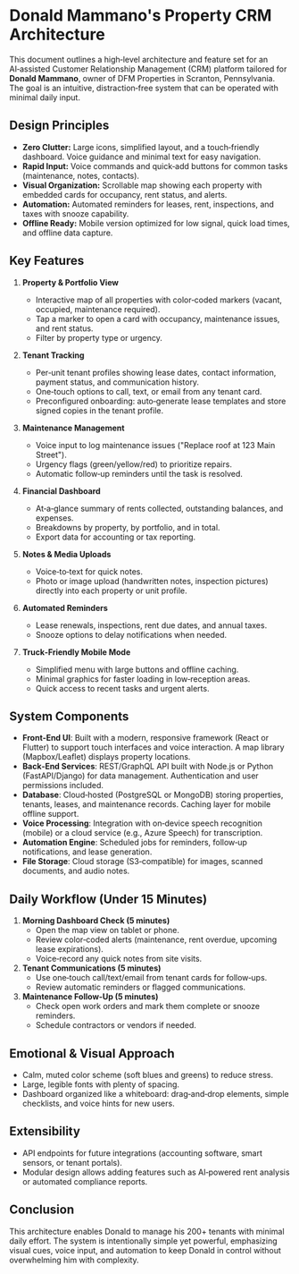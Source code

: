 # Donald Mammano's Property CRM Architecture

This document outlines a high‑level architecture and feature set for an AI‑assisted Customer Relationship Management (CRM) platform tailored for **Donald Mammano**, owner of DFM Properties in Scranton, Pennsylvania. The goal is an intuitive, distraction‑free system that can be operated with minimal daily input.

## Design Principles
- **Zero Clutter:** Large icons, simplified layout, and a touch‑friendly dashboard. Voice guidance and minimal text for easy navigation.
- **Rapid Input:** Voice commands and quick‑add buttons for common tasks (maintenance, notes, contacts).
- **Visual Organization:** Scrollable map showing each property with embedded cards for occupancy, rent status, and alerts.
- **Automation:** Automated reminders for leases, rent, inspections, and taxes with snooze capability.
- **Offline Ready:** Mobile version optimized for low signal, quick load times, and offline data capture.

## Key Features
1. **Property & Portfolio View**
   - Interactive map of all properties with color‑coded markers (vacant, occupied, maintenance required).
   - Tap a marker to open a card with occupancy, maintenance issues, and rent status.
   - Filter by property type or urgency.

2. **Tenant Tracking**
   - Per‑unit tenant profiles showing lease dates, contact information, payment status, and communication history.
   - One‑touch options to call, text, or email from any tenant card.
   - Preconfigured onboarding: auto‑generate lease templates and store signed copies in the tenant profile.

3. **Maintenance Management**
   - Voice input to log maintenance issues ("Replace roof at 123 Main Street").
   - Urgency flags (green/yellow/red) to prioritize repairs.
   - Automatic follow‑up reminders until the task is resolved.

4. **Financial Dashboard**
   - At‑a‑glance summary of rents collected, outstanding balances, and expenses.
   - Breakdowns by property, by portfolio, and in total.
   - Export data for accounting or tax reporting.

5. **Notes & Media Uploads**
   - Voice‑to‑text for quick notes.
   - Photo or image upload (handwritten notes, inspection pictures) directly into each property or unit profile.

6. **Automated Reminders**
   - Lease renewals, inspections, rent due dates, and annual taxes.
   - Snooze options to delay notifications when needed.

7. **Truck‑Friendly Mobile Mode**
   - Simplified menu with large buttons and offline caching.
   - Minimal graphics for faster loading in low‑reception areas.
   - Quick access to recent tasks and urgent alerts.

## System Components
- **Front‑End UI**: Built with a modern, responsive framework (React or Flutter) to support touch interfaces and voice interaction. A map library (Mapbox/Leaflet) displays property locations.
- **Back‑End Services**: REST/GraphQL API built with Node.js or Python (FastAPI/Django) for data management. Authentication and user permissions included.
- **Database**: Cloud‑hosted (PostgreSQL or MongoDB) storing properties, tenants, leases, and maintenance records. Caching layer for mobile offline support.
- **Voice Processing**: Integration with on‑device speech recognition (mobile) or a cloud service (e.g., Azure Speech) for transcription.
- **Automation Engine**: Scheduled jobs for reminders, follow‑up notifications, and lease generation.
- **File Storage**: Cloud storage (S3‑compatible) for images, scanned documents, and audio notes.

## Daily Workflow (Under 15 Minutes)
1. **Morning Dashboard Check (5 minutes)**
   - Open the map view on tablet or phone.
   - Review color‑coded alerts (maintenance, rent overdue, upcoming lease expirations).
   - Voice‑record any quick notes from site visits.
2. **Tenant Communications (5 minutes)**
   - Use one‑touch call/text/email from tenant cards for follow‑ups.
   - Review automatic reminders or flagged communications.
3. **Maintenance Follow‑Up (5 minutes)**
   - Check open work orders and mark them complete or snooze reminders.
   - Schedule contractors or vendors if needed.

## Emotional & Visual Approach
- Calm, muted color scheme (soft blues and greens) to reduce stress.
- Large, legible fonts with plenty of spacing.
- Dashboard organized like a whiteboard: drag‑and‑drop elements, simple checklists, and voice hints for new users.

## Extensibility
- API endpoints for future integrations (accounting software, smart sensors, or tenant portals).
- Modular design allows adding features such as AI‑powered rent analysis or automated compliance reports.

## Conclusion
This architecture enables Donald to manage his 200+ tenants with minimal daily effort. The system is intentionally simple yet powerful, emphasizing visual cues, voice input, and automation to keep Donald in control without overwhelming him with complexity.

